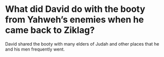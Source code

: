 # What did David do with the booty from Yahweh’s enemies when he came back to Ziklag?

David shared the booty with many elders of Judah and other places that he and his men frequently went.
